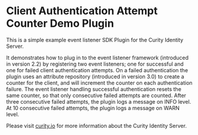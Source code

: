 # Client Authentication Attempt Counter Demo Plugin

This is a simple example event listener SDK Plugin for the Curity Identity Server.

It demonstrates how to plug in to the event listener framework (introduced in version 2.2) by registering two event 
listeners; one for successful and one for failed client authentication attempts. On a failed authentication the plugin
uses an attribute repository (introduced in version 3.0) to create a counter for the client, and will increment the 
counter on each authentication failure. The event listener handling successful authentication resets the same counter,
so that only consecutive failed attempts are counted. After three consecutive failed attempts, the plugin logs a message
on INFO level. At 10 consecutive failed attempts, the plugin logs a message on WARN level.

Please visit [curity.io](https://curity.io/) for more information about the Curity Identity Server.